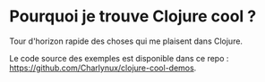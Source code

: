 # Pourquoi je trouve Clojure cool ?

Tour d'horizon rapide des choses qui me plaisent dans Clojure.

Le code source des exemples est disponible dans ce repo : https://github.com/Charlynux/clojure-cool-demos.